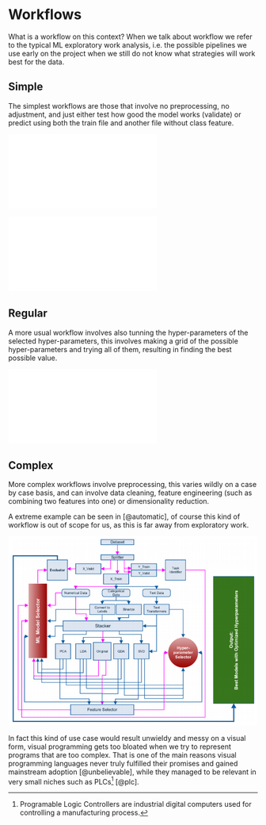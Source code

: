Workflows
=========

What is a workflow on this context? When we talk about workflow we refer to
the typical ML exploratory work analysis, i.e. the possible pipelines we use
early on the project when we still do not know what strategies will work best
for the data.

Simple
------
The simplest workflows are those that involve no preprocessing, no adjustment,
and just either test how good the model works (validate) or predict using both
the train file and another file without class feature.

![Just validation of the model](images/simplest_workflow.pdf)

![Prediction using the whole dataset](images/simpler_workflow.pdf)

Regular
-------
A more usual workflow involves also tunning the hyper-parameters of the
selected hyper-parameters, this involves making a grid of the possible
hyper-parameters and trying all of them, resulting in finding the best
possible value.

![Adjustment of hyper parameters](images/regular_workflow.pdf)

Complex
-------
More complex workflows involve preprocessing, this varies wildly on a case by
case basis, and can involve data cleaning, feature engineering (such as
combining two features into one) or dimensionality reduction.

A extreme example can be seen in [@automatic], of course this kind of workflow
is out of scope for us, as this is far away from exploratory work.

![Fully automatic Machine Learning framework](images/fully_automatic_workflow.png)

In fact this kind of use case would result unwieldy and messy on a visual form,
visual programming gets too bloated when we try to represent programs that are
too complex. That is one of the main reasons visual programming languages never
truly fulfilled their promises and gained mainstream adoption [@unbelievable],
while they managed to be relevant in very small niches such as PLCs[^plc]
[@plc].


[^plc]: Programable Logic Controllers are industrial digital computers used for
    controlling a manufacturing process.

